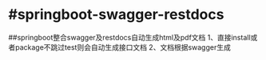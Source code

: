 #springboot-swagger-restdocs
===
##springboot整合swagger及restdocs自动生成html及pdf文档
1、直接install或者package不跳过test则会自动生成接口文档
2、文档根据swagger生成